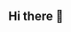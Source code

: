 ## Hi there 👋

<!--
**ninamoses/NinaMoses** is a ✨ _special_ ✨ repository because its `README.md` (this file) appears on your GitHub profile.

- 🔭 I’m currently working on Google's Cybersecurity Professional Certification
- 🌱 I’m currently learning about Networks and Network Security
- 📫 How to reach me: ninamoses26@gmail.com
- 😄 Pronouns: She/Her
- ⚡ Fun fact: Boba Tea enthusiast!
-->
